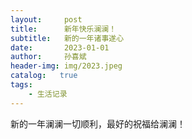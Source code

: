 ```yaml
---
layout:     post
title:      新年快乐澜澜！
subtitle:   新的一年诸事遂心
date:       2023-01-01
author:     孙喜斌
header-img: img/2023.jpeg
catalog:   true
tags:
    - 生活记录
---
```

新的一年澜澜一切顺利，最好的祝福给澜澜！
